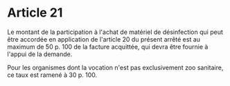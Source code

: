 # Article 21

Le montant de la participation à l'achat de matériel de désinfection qui peut être accordée en application de l'article 20 du présent arrêté est au maximum de 50 p. 100 de la facture acquittée, qui devra être fournie à l'appui de la demande.

Pour les organismes dont la vocation n'est pas exclusivement zoo sanitaire, ce taux est ramené à 30 p. 100.
